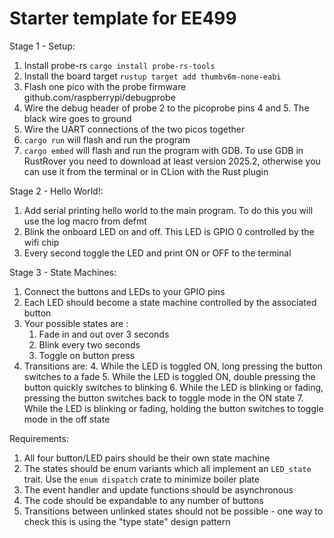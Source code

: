 # Starter template for EE499

Stage 1 - Setup:
1. Install probe-rs `cargo install probe-rs-tools`
2. Install the board target `rustup target add thumbv6m-none-eabi`
3. Flash one pico with the probe firmware github.com/raspberrypi/debugprobe
4. Wire the debug header of probe 2 to the picoprobe pins 4 and 5. The black wire goes to ground
5. Wire the UART connections of the two picos together
3. `cargo run` will flash and run the program
4. `cargo embed` will flash and run the program with GDB. To use GDB in RustRover you need to download at least version 2025.2, otherwise you can use it from the terminal or in CLion with the Rust plugin

Stage 2 - Hello World!:
1. Add serial printing hello world to the main program. To do this you will use the log macro from defmt
2. Blink the onboard LED on and off. This LED is GPIO 0 controlled by the wifi chip
3. Every second toggle the LED and print ON or OFF to the terminal

Stage 3 - State Machines:
1. Connect the buttons and LEDs to your GPIO pins
2. Each LED should become a state machine controlled by the associated button
3. Your possible states are :
   1. Fade in and out over 3 seconds
   2. Blink every two seconds
   3. Toggle on button press
7. Transitions are:
   4. While the LED is toggled ON, long pressing the button switches to a fade
   5. While the LED is toggled ON, double pressing the button quickly switches to blinking
   6. While the LED is blinking or fading, pressing the button switches back to toggle mode in the ON state
   7. While the LED is blinking or fading, holding the button switches to toggle mode in the off state

Requirements:
   1. All four button/LED pairs should be their own state machine
   2. The states should be enum variants which all implement an `LED_state` trait. Use the `enum dispatch` crate to minimize boiler plate
   3. The event handler and update functions should be asynchronous
   4. The code should be expandable to any number of buttons
   5. Transitions between unlinked states should not be possible - one way to check this is using the "type state" design pattern